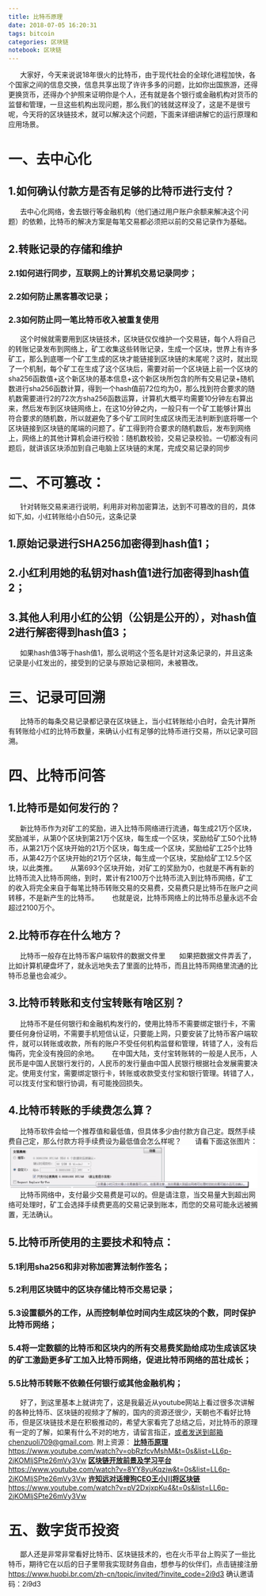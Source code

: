 ```yaml
---
title: 比特币原理
date: 2018-07-05 16:20:31
tags: bitcoin
categories: 区块链
notebook: 区块链
---
```

&nbsp;&nbsp;&nbsp;&nbsp;&nbsp;&nbsp;大家好，今天来说说18年很火的比特币，由于现代社会的全球化进程加快，各个国家之间的信息交换，信息共享出现了许许多多的问题，比如你出国旅游，还得更换货币，还得办个护照来证明你是个人，还有就是各个银行或金融机构对货币的监督和管理，一旦这些机构出现问题，那么我们的钱就这样没了，这是不是很亏呢，今天将的区块链技术，就可以解决这个问题，下面来详细讲解它的运行原理和应用场景。
<!-- more -->
# 一、去中心化
## 1.如何确认付款方是否有足够的比特币进行支付？
&nbsp;&nbsp;&nbsp;&nbsp;&nbsp;&nbsp;去中心化网络，舍去银行等金融机构（他们通过用户账户余额来解决这个问题）的依赖，比特币的解决方案是每笔交易都必须把以前的交易记录作为基础。
## 2.转账记录的存储和维护
### 2.1如何进行同步，互联网上的计算机交易记录同步；
### 2.2如何防止黑客篡改记录；
### 2.3如何防止同一笔比特币收入被重复使用
&nbsp;&nbsp;&nbsp;&nbsp;&nbsp;&nbsp;这个时候就需要用到区块链技术，区块链仅仅维护一个交易链，每个人将自己的转账记录发布到网络上，矿工收集这些转账记录，生成一个区块，世界上有许多矿工，那么到底哪一个矿工生成的区块才能链接到区块链的末尾呢？这时，就出现了一个机制，每个矿工在生成了这个区块后，需要对前一个区块链上前一个区块的sha256函数值+这个新区块的基本信息+这个新区块所包含的所有交易记录+随机数进行sha256函数计算，得到一个hash值前72位均为0，那么找到符合要求的随机数需要进行2的72次方sha256函数运算，计算机大概平均需要10分钟左右算出来，然后发布到区块链网络上，在这10分钟之内，一般只有一个矿工能够计算出符合要求的随机数，所以就避免了多个矿工同时生成区块而无法判断到底将哪一个区块链接到区块链的尾端的问题了。矿工得到符合要求的随机数后，发布到网络上，网络上的其他计算机会进行校验：随机数校验，交易记录校验。一切都没有问题后，就讲该区块添加到自己电脑上区块链的末尾，完成交易记录的同步
# 二、不可篡改：
&nbsp;&nbsp;&nbsp;&nbsp;&nbsp;&nbsp;针对转账交易来进行说明，利用非对称加密算法，达到不可篡改的目的，具体如下,如，小红转账给小白50元，这条记录
## 1.原始记录进行SHA256加密得到hash值1；
## 2.小红利用她的私钥对hash值1进行加密得到hash值2；
## 3.其他人利用小红的公钥（公钥是公开的），对hash值2进行解密得到hash值3；
&nbsp;&nbsp;&nbsp;&nbsp;&nbsp;&nbsp;如果hash值3等于hash值1，那么说明这个签名是针对这条记录的，并且这条记录是小红发出的，接受到的记录与原始记录相同，未被篡改。
# 三、记录可回溯
&nbsp;&nbsp;&nbsp;&nbsp;&nbsp;&nbsp;比特币的每条交易记录都记录在区块链上，当小红转账给小白时，会先计算所有转账给小红的比特币数量，来确认小红有足够的比特币进行交易，所以记录可回溯。
# 四、比特币问答
## 1.比特币是如何发行的？
&nbsp;&nbsp;&nbsp;&nbsp;&nbsp;&nbsp;新比特币作为对矿工的奖励，进入比特币网络进行流通，每生成21万个区块，奖励减半，从第0个区块到第21万个区块，每生成一个区块，奖励给矿工50个比特币，从第21万个区块开始的21万个区块，每生成一个区块，奖励给矿工25个比特币，从第42万个区块开始的21万个区块，每生成一个区块，奖励给矿工12.5个区块，以此类推。
&nbsp;&nbsp;&nbsp;&nbsp;&nbsp;&nbsp;从第693个区块开始，对矿工的奖励为0，也就是不再有新的比特币流入比特币网络，到时，累计有2100万个比特币流入到比特币网络，矿工的收入将完全来自于每笔比特币转账交易的交易费，交易费只是比特币在账户之间转移，不是新产生的比特币。
&nbsp;&nbsp;&nbsp;&nbsp;&nbsp;&nbsp;也就是说，比特币网络上的比特币总量永远不会超过2100万个。
## 2.比特币存在什么地方？
&nbsp;&nbsp;&nbsp;&nbsp;&nbsp;&nbsp;比特币一般存在比特币客户端软件的数据文件里
&nbsp;&nbsp;&nbsp;&nbsp;&nbsp;&nbsp;如果把数据文件弄丢了，比如计算机硬盘坏了，就永远地失去了里面的比特币，而且比特币网络里流通的比特币总量也会减少。
## 3.比特币转账和支付宝转账有啥区别？
&nbsp;&nbsp;&nbsp;&nbsp;&nbsp;&nbsp;比特币不是任何银行和金融机构发行的，使用比特币不需要绑定银行卡，不需要任何身份证明，不需要手机短信认证，只要能上网，只要安装了比特币客户端软件，就可以转账或收款，所有的账户不受任何机构监督和管理，转错了人，没有后悔药，完全没有挽回的余地。
&nbsp;&nbsp;&nbsp;&nbsp;&nbsp;&nbsp;在中国大陆，支付宝转账转的一般是人民币，人民币是中国人民银行发行的，人民币的发行量由中国人民银行根据社会发展需要决定。使用支付宝，需要绑定银行卡，转账或收款受支付宝和银行管理。转错了人，可以找支付宝和银行协调，有可能挽回损失。
## 4.比特币转账的手续费怎么算？
&nbsp;&nbsp;&nbsp;&nbsp;&nbsp;&nbsp;比特币软件会给一个推荐值和最低值，但具体多少由付款方自己定。既然手续费自己定，那么付款方将手续费设为最低值会怎么样呢？
&nbsp;&nbsp;&nbsp;&nbsp;&nbsp;&nbsp;请看下面这张图片：
![支付详情](比特币原理/exchange.png)
&nbsp;&nbsp;&nbsp;&nbsp;&nbsp;&nbsp;比特币网络中，支付最少交易费是可以的。但是请注意，当交易量大到超出网络可处理时，矿工会选择手续费更高的交易记录到账本，而您的交易可能永远被搁置，无法确认。
## 5.比特币所使用的主要技术和特点：
### 5.1利用sha256和非对称加密算法制作签名；
### 5.2利用区块链中的区块存储比特币交易记录；
### 5.3设置额外的工作，从而控制单位时间内生成区块的个数，同时保护比特币网络；
### 5.4将一定数额的比特币和区块内的所有交易费奖励给成功生成该区块的矿工激励更多矿工加入比特币网络，促进比特币网络的茁壮成长；
### 5.5比特币转账不依赖任何银行或其他金融机构；

&nbsp;&nbsp;&nbsp;&nbsp;&nbsp;&nbsp;好了，到这里基本上就讲完了，这是我最近从youtube网站上看过很多次讲解的各种比特币、区块链的视频才了解的，国内的资源还很少，天朝也不看好比特币，但是区块链技术是在积极推动的，希望大家看完了总结之后，对比特币的原理有一定的了解，如果有什么不对的地方，请留言指正，或者发送到邮箱chenzuoli709@gmail.com.
附上资源：
<font color=#0099ff><a href="https://www.youtube.com/watch?v=obRzfcvMshM&t=0s&list=LL6p-2jKOMljSPte26mVy3Vw"><b>比特币原理</b>https://www.youtube.com/watch?v=obRzfcvMshM&t=0s&list=LL6p-2jKOMljSPte26mVy3Vw</a></font>
<font color=#0099ff><a href="https://www.youtube.com/watch?v=8YY8yuKqziw&t=0s&list=LL6p-2jKOMljSPte26mVy3Vw"><b>区块链开放前景及学习平台</b>https://www.youtube.com/watch?v=8YY8yuKqziw&t=0s&list=LL6p-2jKOMljSPte26mVy3Vw</a></font>
<font color=#0099ff><a href="https://www.youtube.com/watch?v=pV2DxjxpKu4&t=0s&list=LL6p-2jKOMljSPte26mVy3Vw"><b>许知远对话搜狗CEO王小川将区块链</b>https://www.youtube.com/watch?v=pV2DxjxpKu4&t=0s&list=LL6p-2jKOMljSPte26mVy3Vw</a></font>

# 五、数字货币投资
&nbsp;&nbsp;&nbsp;&nbsp;&nbsp;&nbsp;鄙人还是非常非常看好比特币、区块链技术的，也在火币平台上购买了一些比特币，期待它在以后的日子里带我实现财务自由，想参与的伙伴们，点击链接注册<a href="https://www.huobi.br.com/zh-cn/topic/invited/?invite_code=2i9d3">https://www.huobi.br.com/zh-cn/topic/invited/?invite_code=2i9d3</a>
确认邀请码：2i9d3
